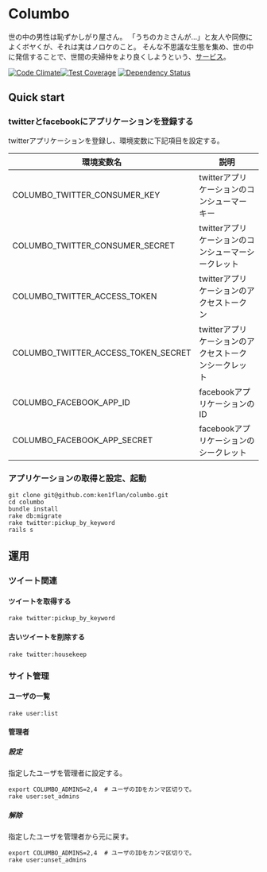 # Columbo

世の中の男性は恥ずかしがり屋さん。
「うちのカミさんが…」と友人や同僚によくボヤくが、それは実はノロケのこと。
そんな不思議な生態を集め、世の中に発信することで、世間の夫婦仲をより良くしようという、[サービス](http://my-wife-said.herokuapp.com/)。

[![Code Climate](https://codeclimate.com/github/ken1flan/columbo/badges/gpa.svg)](https://codeclimate.com/github/ken1flan/columbo)[![Test Coverage](https://codeclimate.com/github/ken1flan/columbo/badges/coverage.svg)](https://codeclimate.com/github/ken1flan/columbo)
[![Dependency Status](https://gemnasium.com/ken1flan/columbo.svg)](https://gemnasium.com/ken1flan/columbo)

## Quick start

### twitterとfacebookにアプリケーションを登録する
twitterアプリケーションを登録し、環境変数に下記項目を設定する。


| 環境変数名                          | 説明                                                  |
| ----------------------------------- | ----------------------------------------------------- |
| COLUMBO_TWITTER_CONSUMER_KEY        | twitterアプリケーションのコンシューマーキー           |
| COLUMBO_TWITTER_CONSUMER_SECRET     | twitterアプリケーションのコンシューマーシークレット   |
| COLUMBO_TWITTER_ACCESS_TOKEN        | twitterアプリケーションのアクセストークン             |
| COLUMBO_TWITTER_ACCESS_TOKEN_SECRET | twitterアプリケーションのアクセストークンシークレット |
| COLUMBO_FACEBOOK_APP_ID             | facebookアプリケーションのID                          |
| COLUMBO_FACEBOOK_APP_SECRET         | facebookアプリケーションのシークレット                |


### アプリケーションの取得と設定、起動
```
git clone git@github.com:ken1flan/columbo.git
cd columbo
bundle install
rake db:migrate
rake twitter:pickup_by_keyword
rails s
```

## 運用

### ツイート関連
#### ツイートを取得する
```
rake twitter:pickup_by_keyword
```

#### 古いツイートを削除する
```
rake twitter:housekeep
```

### サイト管理

#### ユーザの一覧
```
rake user:list
```

#### 管理者
##### 設定
指定したユーザを管理者に設定する。
```
export COLUMBO_ADMINS=2,4  # ユーザのIDをカンマ区切りで。
rake user:set_admins
```

##### 解除
指定したユーザを管理者から元に戻す。
```
export COLUMBO_ADMINS=2,4  # ユーザのIDをカンマ区切りで。
rake user:unset_admins
```

